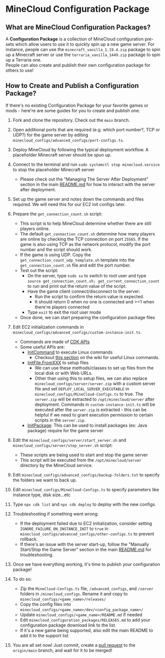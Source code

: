 # MineCloud Configuration Package

## What are MineCloud Configuration Packages?
A **Configuration Package** is a collection of MineCloud configuration pre-sets which allow users to use it to quickly spin up a new game server. For instance, people can use the `minecraft_vanilla_1.19.4.zip` package to spin up a Minecraft server or use the `terraria_vanilla_1449.zip` package to spin up a Terraria one.   
People can also create and publish their own configuration package for others to use!

## How to Create and Publish a Configuration Package?

If there's no existing Configuration Package for your favorite games or mods - here're are some guides for you to create and publish one:

1. Fork and clone the repository. Check out the `main` branch.
2. Open additional ports that are required (e.g. which port number?, TCP or UDP?) for the game server by editing `minecloud_configs/advanced_configs/port-configs.ts`.  
3. Deploy MineCloud by following the typical deployment workflow. A placeholder Minecraft server should be spun up.
4. Connect to the terminal and run `sudo systemctl stop minecloud.service` to stop the placeholder Minecraft server
    - Please check out the "Managing The Server After Deployment" section in the main [README.md](../README.md) for how to interact with the server after deployment.  
5. Set up the game server and notes down the commands and files required. We will need this for our EC2 init configs later.
6. Prepare the `get_connection_count.sh` script:  
    - This script is to help MineCloud determine whether there are still players online.  
    - The default `get_connection_count.sh` determine how many players are online by checking the TCP connection on port `25565`. If the game is also using TCP as the network protocol, modify the port number and the script should work.
    - If the game is using UDP. Copy the `get_connection_count_udp_template.sh` template into the `get_connection_count.sh` file and edit the port number.  
    - Test out the script:  
      - On the server, type `sudo su` to switch to root user and type `source get_connection_count.sh; get_current_connection_count` to run and print out the return value of the script.  
      - Have the game client connect/disconnect to the server:  
        - Run the script to confirm the return value is expected.
        - It should return 0 when no one is connected and >=1 when there're players connected
      - Type `exit` to exit the root user mode
    - Once done, we can start preparing the configuration package files
7. Edit EC2 initialization commands in `minecloud_configs/advanced_configs/custom-instance-init.ts`.  
   - Commands are made of [CDK APIs](https://docs.aws.amazon.com/cdk/api/v2/)
   - Some useful APIs are:  
     - [InitCommand](https://docs.aws.amazon.com/cdk/api/v2/docs/aws-cdk-lib.aws_ec2.InitCommand.html) to execute Linux commands
       - Checkout [this section](https://github.com/VeriorPies/MineCloud/wiki/FAQs-&-Troubleshooting#useful-linux-commands) on the wiki for useful Linux commands.
     - [InitFile.FromXXX](https://docs.aws.amazon.com/cdk/api/v2/docs/aws-cdk-lib.aws_ec2.InitFile.html) to setup files
        - We can use these methods/classes to set up files from the local disk or with Web URLs.
        - Other than using this to setup files, we can also replace `minecloud_configs/server/server.zip` with a custom server file and set `DEPLOY_LOCAL_SERVER_EXECUTABLE` in `minecloud_configs/MineCloud-Configs.ts` to true. The `server.zip` will be extracted to `/opt/minecloud/server` after deployment. Commands in `custom-instance-init.ts` will be executed after the `server.zip` is extracted - this can be helpful if we need to grant execution permission to certain scripts in the `server.zip`.
     - [InitPackage](https://docs.aws.amazon.com/cdk/api/v2/docs/aws-cdk-lib.aws_ec2.InitPackage.html): This can be used to install packages (ex: Java package) require for the game server
8. Edit the `minecloud_configs/server/start_server.sh` and `minecloud_configs/server/stop_server.sh` script: 
   - These scripts are being used to start and stop the game server  
   - This script will be executed from the `/opt/minecloud/server` directory by the MineCloud service.
9. Edit `minecloud_configs/advanced_configs/backup-folders.txt` to specify the folders we want to back up.
10. Edit `minecloud_configs/MineCloud-Configs.ts` to specify parameters like instance type, disk size...etc
11. Type `npx cdk list` and `npx cdk deploy` to deploy with the new configs.
12. Troubleshooting if something went wrong:  
    - If the deployment failed due to EC2 initialization, consider setting `IGNORE_FAILURE_ON_INSTANCE_INIT` to `true` in `minecloud_configs/advanced_configs/other-configs.ts` to prevent rollback. 
    - If there's an issue with the server start-up, follow the "Manually Start/Stop the Game Server" section in the main [README.md](../README.md) for troubleshooting.
13. Once we have everything working, it's time to publish your configuration package!
14. To do so:  
    - Zip the `MineCloud-Configs.ts` file, `/advanced_configs`, and `/server` folders in `/minecloud_configs`. Rename it and copy to `minecloud_configs/<game_name>/releases/`
    - Copy the config files into `minecloud_configs/<game_name>/dev/<config_package_name>/`
    - Update `minecloud_configs/<game_name>/README.md` if needed
    - Edit `minecloud_configuration_packages/RELEASES.md` to add your configuration package download link to the list.  
    - If it's a new game being supported, also edit the main README to add it to the support list

15. You are all set now! Just commit, create a [pull request](https://github.com/VeriorPies/MineCloud/pulls) to the `origin/main` branch, and wait for it to be merged!